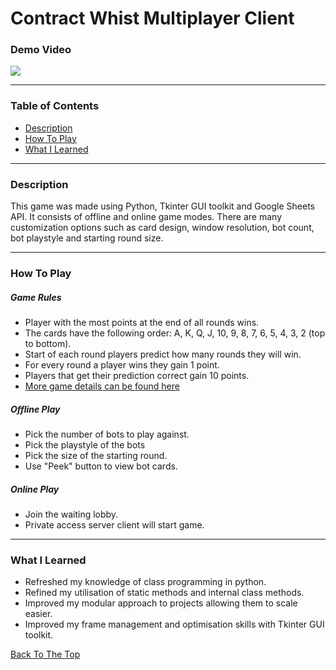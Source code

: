 # Contract Whist Multiplayer Client

### Demo Video
![](https://github.com/stevenbuttifint/contract-whist-multiplayer-client/blob/main/res/screenshots/offline_demo.gif?raw=true)

---

### Table of Contents
- [Description](#description)
- [How To Play](#how-to-play)
- [What I Learned](#what-i-learned)

---

### Description

This game was made using Python, Tkinter GUI toolkit and Google Sheets API. It consists of offline and online game modes. There are many customization options such as card design, window resolution, bot count, bot playstyle and starting round size. 

---

### How To Play

##### Game Rules
- Player with the most points at the end of all rounds wins.
- The cards have the following order: A, K, Q, J, 10, 9, 8, 7, 6, 5, 4, 3, 2 (top to bottom).
- Start of each round players predict how many rounds they will win.
- For every round a player wins they gain 1 point.
- Players that get their prediction correct gain 10 points.
- [More game details can be found here](https://www.fgbradleys.com/rules/rules4/Contract%20Whist%20-%20rules.pdf)

##### Offline Play
- Pick the number of bots to play against.
- Pick the playstyle of the bots
- Pick the size of the starting round.
- Use "Peek" button to view bot cards.

##### Online Play
- Join the waiting lobby.
- Private access server client will start game.

---

### What I Learned

- Refreshed my knowledge of class programming in python.
- Refined my utilisation of static methods and internal class methods.
- Improved my modular approach to projects allowing them to scale easier.
- Improved my frame management and optimisation skills with Tkinter GUI toolkit.

[Back To The Top](#contract-whist-multiplayer-client)
